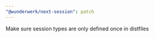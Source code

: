 ```yaml
---
"@wunderwerk/next-session": patch
---
```


Make sure session types are only defined once in distfiles
